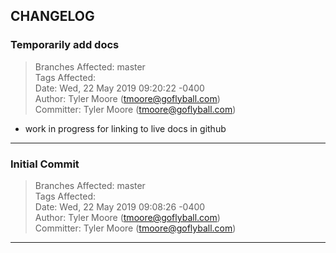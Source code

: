 ## CHANGELOG



### Temporarily add docs

> Branches Affected: master  
> Tags Affected:   
> Date: Wed, 22 May 2019 09:20:22 -0400  
> Author: Tyler Moore (tmoore@goflyball.com)  
> Committer: Tyler Moore (tmoore@goflyball.com)  

- work in progress for linking to live docs in github


---


### Initial Commit

> Branches Affected: master  
> Tags Affected:   
> Date: Wed, 22 May 2019 09:08:26 -0400  
> Author: Tyler Moore (tmoore@goflyball.com)  
> Committer: Tyler Moore (tmoore@goflyball.com)  



---


